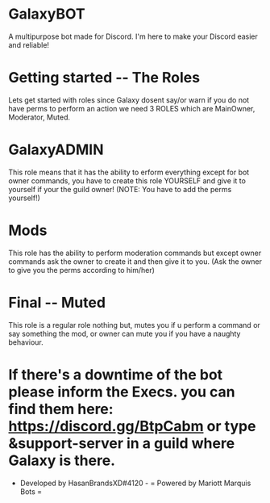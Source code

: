 
# GalaxyBOT

A multipurpose bot made for Discord.
I'm here to make your Discord easier and reliable!

# Getting started -- The Roles

Lets get started with roles since Galaxy dosent say/or warn if you do not have perms to perform an action we need 3 ROLES which are MainOwner, Moderator, Muted.

# GalaxyADMIN
This role means that it has the ability to erform everything except for bot owner commands, you have to create this role YOURSELF and give it to yourself if your the guild owner! (NOTE: You have to add the perms yourself!)

# Mods
This role has the ability to perform moderation commands but except owner commands ask the owner to create it and then give it to you. (Ask the owner to give you the perms according to him/her)

# Final -- Muted
This role is a regular role nothing but, mutes you if u perform a command or say something the mod, or owner can mute you if you have a naughty behaviour.




# If there's a downtime of the bot please inform the Execs. you can find them here: https://discord.gg/BtpCabm or type &support-server in a guild where Galaxy is there.
-  Developed by HasanBrandsXD#4120  -
=  Powered by Mariott Marquis Bots =
